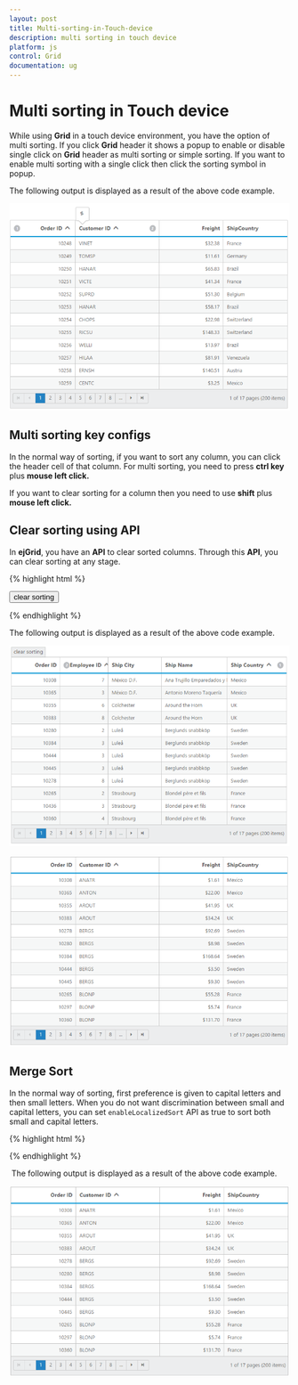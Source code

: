 ```yaml
---
layout: post
title: Multi-sorting-in-Touch-device
description: multi sorting in touch device
platform: js
control: Grid
documentation: ug
---
```


# Multi sorting in Touch device

While using **Grid** in a touch device environment, you have the option of multi sorting. If you click **Grid** header it shows a popup to enable or disable single click on **Grid** header as multi sorting or simple sorting. If you want to enable multi sorting with a single click then click the sorting symbol in popup.

The following output is displayed as a result of the above code example.

![](/js/Grid/Multi-sorting-in-Touch-device_images/Multi-sorting-in-Touch-device_img1.png)

## Multi sorting key configs

In the normal way of sorting, if you want to sort any column, you can click the header cell of that column. For multi sorting, you need to press **ctrl key** plus **mouse left click.**

If you want to clear sorting for a column then you need to use **shift** plus **mouse left click.**

## Clear sorting using API

In **ejGrid**, you have an **API** to clear sorted columns. Through this **API**, you can clear sorting at any stage.

{% highlight html %}

<input type="button" id="clearsorting" name="sorting" value="clear sorting" />
<div id="Grid"></div>
<script type="text/javascript">
  $(function () {// Document is ready.
      $("#Grid").ejGrid({
          dataSource: window.gridData,
          allowSorting: true,
          allowMultiSorting: true,
          sortSettings: { sortedColumns: [{ field: "CustomerID", direction: ej.sortOrder.Ascending }, { field: "EmployeeID", direction: ej.sortOrder.Ascending }] },
          allowPaging: true
      });
      $("#clearsorting").ejButton({
          click: function (args) {
              $("#Grid").ejGrid("clearSorting");
          }
      });
  });
  
</script>


{% endhighlight %}



The following output is displayed as a result of the above code example.

![](/js/Grid/Multi-sorting-in-Touch-device_images/Multi-sorting-in-Touch-device_img2.png)

![](/js/Grid/Multi-sorting-in-Touch-device_images/Multi-sorting-in-Touch-device_img3.png)

## Merge Sort

In the normal way of sorting, first preference is given to capital letters and then small letters. When you do not want discrimination between small and capital letters, you can set `enableLocalizedSort` API as true to sort both small and capital letters.

{% highlight html %}

<!--Sorting with Merge Sort-->

<div id="Grid"></div>
<script type="text/javascript">
  $(function () {// Document is ready.
      ej.support.enableLocalizedSort = true
      $("#Grid").ejGrid({
          dataSource: window.gridData,
          allowSorting: true,
          sortSettings: { sortedColumns: [{ field: "CustomerID", direction: ej.sortOrder.Ascending }]},
          allowPaging: true,
          columns: [
                { field: "OrderID", headerText: "Order ID", isPrimaryKey: true, textAlign: ej.TextAlign.Right, width: 100 },
                { field: "CustomerID", headerText: "Customer ID", width: 130 },
                { field: "Freight", headerText: "Freight", textAlign: ej.TextAlign.Right, width: 100, format: "{0:C}" },
                { field: "ShipCountry", headerText: "ShipCountry", width: 100 }
          ]
      });
  });
</script>


<!--MultiSorting with Merge Sort-->

<div id="Grid"></div>
<script type="text/javascript">
  $(function () {// Document is ready.
      ej.support.enableLocalizedSort = true
      $("#Grid").ejGrid({
          dataSource: window.gridData,
          allowSorting: true,
          allowMultiSorting: true,
          sortSettings: { sortedColumns: [{ field: "CustomerID", direction: ej.sortOrder.Ascending }] },
          allowPaging: true,
          columns: [
                { field: "OrderID", headerText: "Order ID", isPrimaryKey: true, textAlign: ej.TextAlign.Right, width: 100 },
                { field: "CustomerID", headerText: "Customer ID", width: 130 },
                { field: "Freight", headerText: "Freight", textAlign: ej.TextAlign.Right, width: 100, format: "{0:C}" },
                { field: "ShipCountry", headerText: "ShipCountry", width: 100 }
          ]
      });
  });
  
</script>

{% endhighlight %}



 The following output is displayed as a result of the above code example.

![](/js/Grid/Multi-sorting-in-Touch-device_images/Multi-sorting-in-Touch-device_img4.png)

